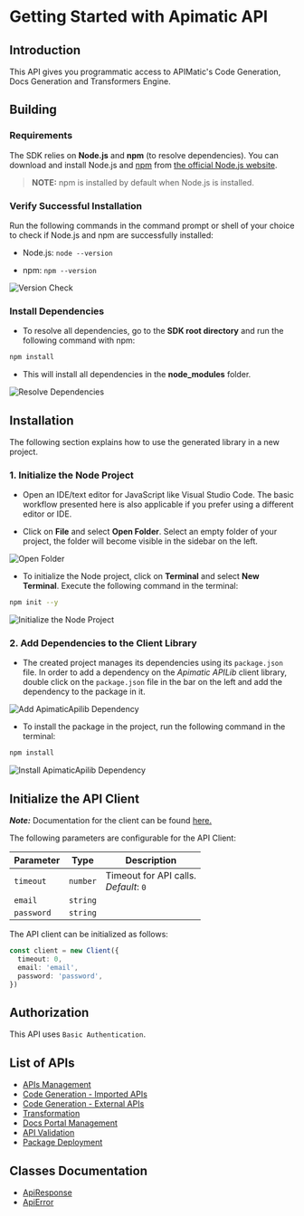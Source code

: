 
# Getting Started with Apimatic API

## Introduction

This API gives you programmatic access to APIMatic's Code Generation, Docs Generation and Transformers Engine.

## Building

### Requirements

The SDK relies on **Node.js** and **npm** (to resolve dependencies). You can download and install Node.js and [npm](https://www.npmjs.com/) from [the official Node.js website](https://nodejs.org/en/download/).

> **NOTE:** npm is installed by default when Node.js is installed.

### Verify Successful Installation

Run the following commands in the command prompt or shell of your choice to check if Node.js and npm are successfully installed:

* Node.js: `node --version`

* npm: `npm --version`

![Version Check](https://apidocs.io/illustration/typescript?workspaceFolder=ApimaticAPI&step=versionCheck)

### Install Dependencies

- To resolve all dependencies, go to the **SDK root directory** and run the following command with npm:

```bash
npm install
```

- This will install all dependencies in the **node_modules** folder.

![Resolve Dependencies](https://apidocs.io/illustration/typescript?workspaceFolder=ApimaticAPI&workspaceName=apimatic-apilib&step=resolveDependency)

## Installation

The following section explains how to use the generated library in a new project.

### 1. Initialize the Node Project

- Open an IDE/text editor for JavaScript like Visual Studio Code. The basic workflow presented here is also applicable if you prefer using a different editor or IDE.

- Click on **File** and select **Open Folder**. Select an empty folder of your project, the folder will become visible in the sidebar on the left.

![Open Folder](https://apidocs.io/illustration/typescript?step=openProject)

- To initialize the Node project, click on **Terminal** and select **New Terminal**. Execute the following command in the terminal:

```bash
npm init --y
```

![Initialize the Node Project](https://apidocs.io/illustration/typescript?step=initializeProject)

### 2. Add Dependencies to the Client Library

- The created project manages its dependencies using its `package.json` file. In order to add a dependency on the *Apimatic APILib* client library, double click on the `package.json` file in the bar on the left and add the dependency to the package in it.

![Add ApimaticApilib Dependency](https://apidocs.io/illustration/typescript?workspaceFolder=ApimaticAPI&workspaceName=apimatic-apilib&step=importDependency)

- To install the package in the project, run the following command in the terminal:

```bash
npm install
```

![Install ApimaticApilib Dependency](https://apidocs.io/illustration/typescript?step=installDependency)

## Initialize the API Client

**_Note:_** Documentation for the client can be found [here.](/doc/client.md)

The following parameters are configurable for the API Client:

| Parameter | Type | Description |
|  --- | --- | --- |
| `timeout` | `number` | Timeout for API calls.<br>*Default*: `0` |
| `email` | `string` |  |
| `password` | `string` |  |

The API client can be initialized as follows:

```ts
const client = new Client({
  timeout: 0,
  email: 'email',
  password: 'password',
})
```

## Authorization

This API uses `Basic Authentication`.

## List of APIs

* [APIs Management](/doc/controllers/apis-management.md)
* [Code Generation - Imported APIs](/doc/controllers/code-generation-imported-apis.md)
* [Code Generation - External APIs](/doc/controllers/code-generation-external-apis.md)
* [Transformation](/doc/controllers/transformation.md)
* [Docs Portal Management](/doc/controllers/docs-portal-management.md)
* [API Validation](/doc/controllers/api-validation.md)
* [Package Deployment](/doc/controllers/package-deployment.md)

## Classes Documentation

* [ApiResponse](/doc/api-response.md)
* [ApiError](/doc/api-error.md)


